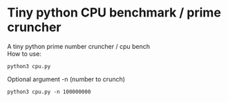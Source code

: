 # Tiny python CPU benchmark / prime cruncher

A tiny python prime number cruncher / cpu bench  
How to use:

```
python3 cpu.py
```

Optional argument -n (number to crunch)
```
python3 cpu.py -n 100000000
```
